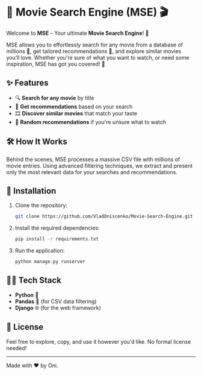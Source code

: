 # 🎥 Movie Search Engine (MSE) 🎬

Welcome to **MSE** – Your ultimate **Movie Search Engine**! 🚀

MSE allows you to effortlessly search for any movie from a database of millions 📂, get tailored recommendations 🎯, and explore similar movies you’ll love. Whether you're sure of what you want to watch, or need some inspiration, MSE has got you covered! 🍿

## ✨ Features

- 🔍 **Search for any movie** by title
- 🤖 **Get recommendations** based on your search
- 🎞️ **Discover similar movies** that match your taste
- 🎲 **Random recommendations** if you're unsure what to watch

## 🛠️ How It Works

Behind the scenes, MSE processes a massive CSV file with millions of movie entries. Using advanced filtering techniques, we extract and present only the most relevant data for your searches and recommendations.

## 🚀 Installation

1. Clone the repository:
    ```bash
    git clone https://github.com/VladOniscenko/Movie-Search-Engine.git
    ```

2. Install the required dependencies:
    ```bash
    pip install -r requirements.txt
    ```

3. Run the application:
    ```bash
    python manage.py runserver
    ```

## 🧑‍💻 Tech Stack

- **Python** 🐍
- **Pandas** 🐼 (for CSV data filtering)
- **Django** 🌐 (for the web framework)

## 📜 License

Feel free to explore, copy, and use it however you'd like. No formal license needed!

---

Made with ❤️ by Oni.
